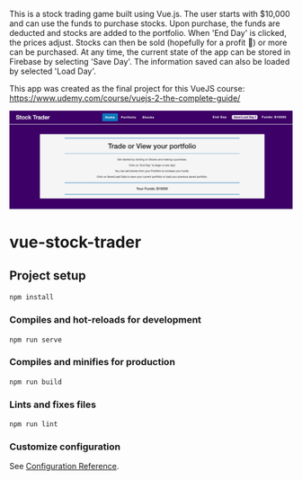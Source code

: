 This is a stock trading game built using Vue.js. The user starts with $10,000 and can use the funds to purchase stocks. Upon purchase, the funds are deducted and stocks are added to the portfolio. When 'End Day' is clicked, the prices adjust. Stocks can then be sold (hopefully for a profit 🙂) or more can be purchased. At any time, the current state of the app can be stored in Firebase by selecting 'Save Day'. The information saved can also be loaded by selected 'Load Day'. 

This app was created as the final project for this VueJS course: https://www.udemy.com/course/vuejs-2-the-complete-guide/

![Screenshot of app](/src/assets/screenshot.png)


# vue-stock-trader

## Project setup
```
npm install
```

### Compiles and hot-reloads for development
```
npm run serve
```

### Compiles and minifies for production
```
npm run build
```

### Lints and fixes files
```
npm run lint
```

### Customize configuration
See [Configuration Reference](https://cli.vuejs.org/config/).
